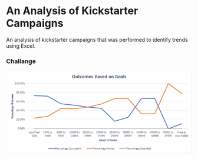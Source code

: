 # An Analysis of Kickstarter Campaigns
An analysis of kickstarter campaigns that was performed to identify trends using Excel.
### Challange
![Outcomes Based on Goals](https://github.com/ejlaflure/kickstarter-analysis/blob/master/Outcomes%20Based%20on%20Goals.png)
